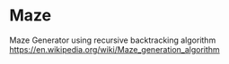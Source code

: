 # Maze
Maze Generator using recursive backtracking algorithm
https://en.wikipedia.org/wiki/Maze_generation_algorithm
